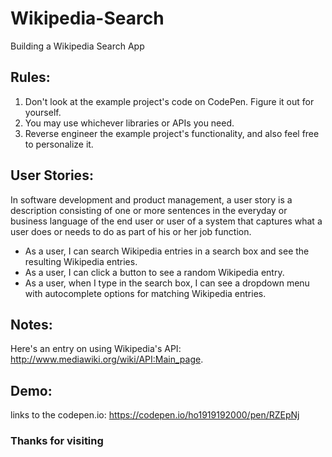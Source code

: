 # Wikipedia-Search
Building a Wikipedia Search App
## Rules:
1. Don't look at the example project's code on CodePen. Figure it out for yourself.
2. You may use whichever libraries or APIs you need.
3. Reverse engineer the example project's functionality, and also feel free to personalize it.
## User Stories:
In software development and product management, a user story is a description consisting of one or more sentences in the everyday or business language of the end user or user of a system that captures what a user does or needs to do as part of his or her job function.
- As a user, I can search Wikipedia entries in a search box and see the resulting Wikipedia entries.
- As a user, I can click a button to see a random Wikipedia entry.
- As a user, when I type in the search box, I can see a dropdown menu with autocomplete options for matching Wikipedia entries.
## Notes:
Here's an entry on using Wikipedia's API: http://www.mediawiki.org/wiki/API:Main_page.
## Demo:
links to the codepen.io: https://codepen.io/ho1919192000/pen/RZEpNj
### Thanks for visiting
